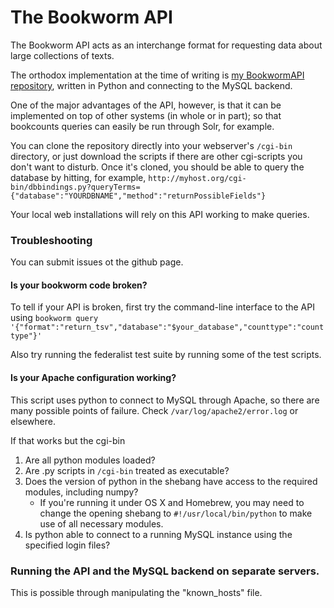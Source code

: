 # The Bookworm API

The Bookworm API acts as an interchange format for requesting data about large collections of texts.

The orthodox implementation at the time of writing is [my BookwormAPI repository](https://www.github.com/Bookworm-project/BookwormAPI), written in Python and connecting to the MySQL backend.

One of the major advantages of the API, however, is that it can be implemented on top of other systems (in whole or in part); so that bookcounts queries can easily be run through Solr, for example.

You can clone the repository directly into your webserver's `/cgi-bin` directory, or just download the scripts if there are other cgi-scripts you don't want to disturb. Once it's cloned, you should be able to query the database by hitting, for example, `http://myhost.org/cgi-bin/dbbindings.py?queryTerms={"database":"YOURDBNAME","method":"returnPossibleFields"}`

Your local web installations will rely on this API working to make queries.


### Troubleshooting

You can submit issues ot the github page.

#### Is your bookworm code broken?

To tell if your API is broken, first try the command-line interface to the API using `bookworm query '{"format":"return_tsv","database":"$your_database","counttype":"counttype"}'` 

Also try running the federalist test suite by running some of the test scripts.

#### Is your Apache configuration working?

This script uses python to connect to MySQL through Apache, so there are many possible points of failure. Check `/var/log/apache2/error.log` or elsewhere.

If that works but the cgi-bin 

1. Are all python modules loaded?
2. Are .py scripts in `/cgi-bin` treated as executable?
3. Does the version of python in the shebang have access to the required modules, including numpy?
    * If you're running it under OS X and Homebrew, you may need to change the opening shebang to `#!/usr/local/bin/python` to make use of all necessary modules.
4. Is python able to connect to a running MySQL instance using the specified login files?

### Running the API and the MySQL backend on separate servers.

This is possible through manipulating the "known_hosts" file.
